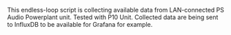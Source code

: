 This endless-loop script is collecting available data from LAN-connected PS Audio Powerplant unit. Tested with P10 Unit.
Collected data are being sent to InfluxDB to be available for Grafana for example.
